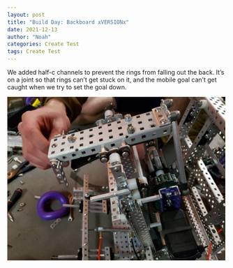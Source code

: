 ```yaml
---
layout: post
title: "Build Day: Backboard xVERSIONx"
date: 2021-12-13
author: "Noah"
categories: Create Test
tags: Create Test
---
```

We added half-c channels to prevent the rings from falling out the back. It’s on a joint so that rings can’t get stuck on it, and the mobile goal can’t get caught when we try to set the goal down. 

<img class="responsive-img" width="500" src="/assets/pics/building/robot-3/20211213_175828.jpg">
